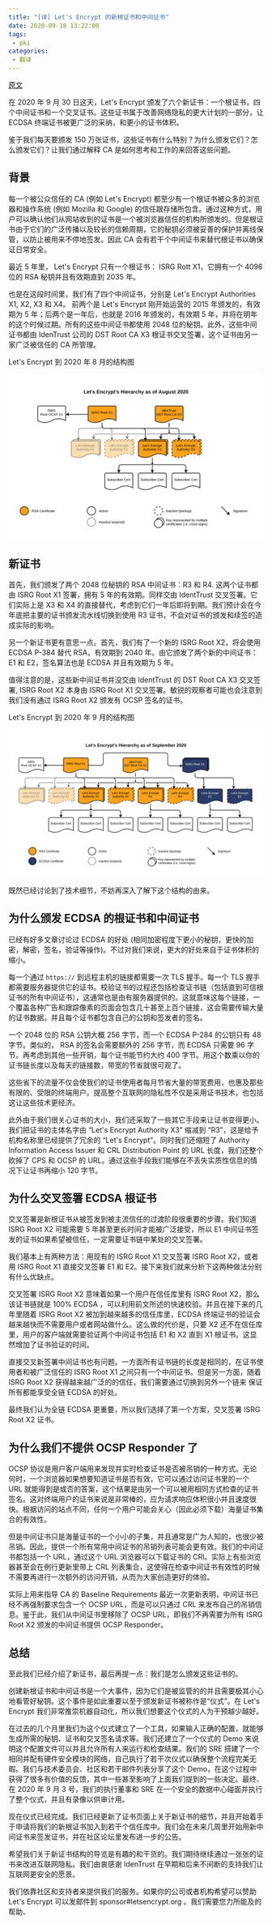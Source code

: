 ```yaml
---
title: "[译] Let's Encrypt 的新根证书和中间证书"
date: 2020-09-18 13:22:00
tags:
 - pki
categories:
 - 翻译
---
```


[原文](https://letsencrypt.org/2020/09/17/new-root-and-intermediates.html)


在 2020 年 9 月 30 日这天，Let's Encrypt 颁发了六个新证书：一个根证书，四个中间证书和一个交叉证书。这些证书属于改善网络隐私的更大计划的一部分，让 ECDSA 终端证书被更广泛的采纳，和更小的证书体积。

鉴于我们每天要颁发 150 万张证书，这些证书有什么特别？为什么颁发它们？怎么颁发它们？让我们通过解释 CA 是如何思考和工作的来回答这些问题。

## 背景

每一个被公众信任的 CA (例如 Let's Encrypt) 都至少有一个根证书被众多的浏览器和操作系统 (例如 Mozilla 和 Google) 的信任跟存储所包含。通过这种方式，用户可以确认他们从网站收到的证书是一个被浏览器信任的机构所颁发的。但是根证书由于它们的广泛传播以及较长的信赖周期，它的秘钥必须被妥善的保护并离线保管，以防止被用来不停地签发。因此 CA 会有若干个中间证书来替代根证书以确保证日常安全。

最近 5 年里， Let's Encrypt 只有一个根证书： ISRG Rott X1，它拥有一个 4096 位的 RSA 秘钥并且有效期直到 2035 年。

也是在这段时间里，我们有了四个中间证书，分别是 Let's Encrypt Authorities X1, X2, X3 和 X4。 前两个是 Let's Encrypt 刚开始运营的 2015 年颁发的，有效期为 5 年；后两个是一年后，也就是 2016 年颁发的，有效期 5 年，并将在明年的这个时候过期。所有的这些中间证书都使用 2048 位的秘钥。此外，这些中间证书都由 IdenTrust 公司的 DST Root CA X3 根证书交叉签署，这个证书由另一家广泛被信任的 CA 所管理。

Let's Encrypt 到 2020 年 8 月的结构图

![8月](/images/2020/letsencrypt-aug-2020.png)

## 新证书

首先，我们颁发了两个 2048 位秘钥的 RSA 中间证书：R3 和 R4. 这两个证书都由 ISRG Root X1 签署，拥有 5 年的有效期。同样交由 IdentTrust 交叉签署。它们实际上是 X3 和 X4 的直接替代，考虑到它们一年后即将到期。我们预计会在今年底把主要的证书颁发流水线切换到使用 R3 证书，不会对证书的颁发和续签的造成实际的影响。

另一个新证书更有意思一点。首先，我们有了一个新的 ISRG Root X2，将会使用 ECDSA P-384 替代 RSA，有效期到 2040 年。由它颁发了两个新的中间证书：E1 和 E2，签名算法也是 ECDSA 并且有效期为 5 年。

值得注意的是，这些新中间证书并没交由 IdentTrust 的 DST Root CA X3 交叉签署, ISRG Root X2 本身由 ISRG Root X1 交叉签署。敏锐的观察者可能也会注意到我们没有通过  ISRG Root X2 颁发有 OCSP 签名的证书。

Let's Encrypt 到 2020 年 9 月的结构图

![9月](/images/2020/letsencrypt-sept-2020.png)

既然已经讨论到了技术细节，不妨再深入了解下这个结构的由来。

## 为什么颁发 ECDSA 的根证书和中间证书

已经有好多文章讨论过 ECDSA 的好处 (相同加密程度下更小的秘钥，更快的加密，解密，签名，验证等操作)。不过对我们来说，更大的好处来自于证书体积的缩小。

每一个通过 `https://` 到远程主机的链接都需要一次 TLS 握手。每一个 TLS 握手都需要服务器提供它的证书。校验证书的过程还包括检查证书链（包括直到可信根证书的所有中间证书），这通常也是由有服务器提供的。这就意味这每个链接，一个覆盖各种广告和跟踪像素的页面会包含几十甚至上百个链接，这会需要传输大量的证书数据。并且每个证书都包含自己的公钥和签发者的签名。

一个 2048 位的 RSA 公钥大概 256 字节，而一个 ECDSA P-284 的公钥只有 48 字节。类似的， RSA 的签名会需要额外的 256 字节，而 ECDSA 只需要 96 字节。再考虑到其他一些开销，每个证书能节约大约 400 字节。用这个数乘以你的证书链长度以及每天的链接数，带宽的节省就很可观了。

这些省下的流量不仅会使我们的证书使用者每月节省大量的带宽费用，也惠及那些有限的、受限的终端用户。提高整个互联网的隐私性不仅是采用证书技术，也包括这让这些技术更经济。

此外由于我们很关心证书的大小，我们还采取了一些其它手段来让证书变得更小。我们把证书的主体名字由 “Let's Encrypt Authority X3” 缩减到 “R3”，这是给予机构名称里已经提供了冗余的 “Let's Encrypt”。同时我们还缩短了 Authority Information Access Issuer 和 CRL Distribution Point 的 URL 长度，我们还整个砍掉了 CPS 和 OCSP 的 URL。通过这些手段我们能够在不丢失实质性信息的情况下让证书再缩小 120 字节。

## 为什么交叉签署 ECDSA 根证书

交叉签署是新根证书从被签发到被主流信任的过渡阶段很重要的步骤。我们知道 ISRG Root X2 可能需要 5 年甚至更长时间才能被广泛接受，所以 E1 中间证书签发的证书如果希望被信任，一定需要证书链中某处的交叉签署。

我们基本上有两种方法：用现有的 ISRG Root X1 交叉签署 ISRG Root X2，或者用 ISRG Root X1 直接交叉签署 E1 和 E2。接下来我们就来分析下这两种做法分别有什么优缺点。

交叉签署 ISRG Root X2 意味着如果一个用户在信任库里有 ISRG Root X2，那么该证书链就是 100% ECDSA ，可以利用前文所述的快速校验。并且在接下来的几年里随着 ISRG Root X2 被加到越来越多的信任库里，ECDSA 终端证书的验证会越来越快而不需要用户或者网站做什么。这么做的代价是，只要 X2 还不在信任库里，用户的客户端就需要验证两个中间证书包括 E1 和 X2 直到 X1 根证书。这显然增加了证书验证的时间。

直接交叉新签署中间证书也有问题。一方面所有证书链的长度是相同的，在证书使用者和被广泛信任的 ISRG Root X1 之间只有一个中间证书。但是另一方面，随着 ISRG Root X2 获得越来越广泛的的信任，我们需要通过切换到另外一个链来
保证所有都能享受全链 ECDSA 的好处。

最终我们认为全链 ECDSA 更重要，所以我们选择了第一个方案，交叉签署 ISRG Root X2 证书。

## 为什么我们不提供 OCSP Responder 了

OCSP 协议是用户客户端用来发现并实时检查证书是否被吊销的一种方式。无论何时，一个浏览器如果想要知道证书是否有效，它可以通过访问证书里的一个 URL 就能得到是或否的答案，这个结果是由另一个可以被用相同方式检查的证书签名。这对终端用户的证书来说是非常棒的，应为请求响应体积很小并且速度很快。根据访问的站点不同，任何一个用户可能会关心（因此必须下载）海量证书集合的有效性。

但是中间证书只是海量证书的一个小小的子集，并且通常是广为人知的，也很少被吊销。因此，提供一个所有常用中间证书的吊销列表可能会更有效。我们的中间证书都包括一个 URL，通过这个 URL 浏览器可以下载证书的 CRl。实际上有些浏览器甚至会在例行更新里带上 CRL 列表集合，这使得在检查中间证书有效性的时候不需要再进行一次额外的访问开销，从而为大家创造更好的体验。

实际上用来指导 CA 的 Baseline Requirements 最近一次更新表明，中间证书已经不再强制要求包含一个 OCSP URL，而是可以只通过 CRL 来发布自己的吊销信息。鉴于此，我们从中间证书里移除了 OCSP URL，即我们不再需要为所有 ISRG Root X2 颁发的中间证书提供 OCSP Responder。

## 总结

至此我们已经介绍了新证书，最后再提一点：我们是怎么颁发这些证书的。

创建新根证书和中间证书是一个大事件，因为它们是被监管的的并且需要极其小心地看管好秘钥。这个事件是如此重要以至于颁发新证书被称作是“仪式”。在 Let's Encrypt 我们非常推崇机器自动化，所以我们想要这个仪式的人为干预越少越好。

在过去的几个月里我们为这个仪式建立了一个工具，如果输入正确的配置，就能够生成所需的秘钥、证书和交叉签名请求等。我们还建立了一个仪式的 Demo 来说明这个配置文件可以并且允许所有人来运行和检查结果。我们的 SRE 搭建了一个相同并配有硬件安全模块的网络，自己执行了若干次仪式以确保整个流程完美无暇。我们与技术委员会、社区和若干邮件列表分享了这个 Demo，在这个过程中获得了很多有价值的反馈，其中一些甚至影响了上面我们提到的一些决定。最终、在 2020 年 9 月 3 号，我们的执行董事和 SRE 在一个安全的数据中心碰面并执行了整个仪式，并且有录像以供审计用。

现在仪式已经完成。我们已经更新了证书页面上关于新证书的细节，并且开始着手于申请将我们的新根证书加入到若干个信任库中。我们会在未来几周里开始用新中间证书来签发证书，并在社区论坛里发布进一步的公告。

希望我们关于新证书结构的导览是有趣的和干货的。我们期待继续通过一张张的证书来改进互联网隐私。我们由衷感谢 IdenTrust 在早期和后来不间断的支持我们让互联网更安全的愿景。

我们依靠社区和支持者来提供我们的服务。如果你的公司或者机构希望可以赞助 Let's Encrypt 可以发邮件到 sponsor#letsencrypt.org 。我们需要您力所能及的帮助、


